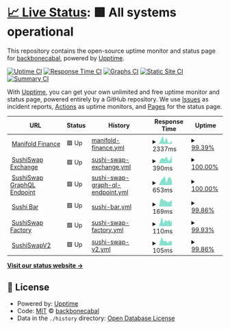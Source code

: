 # [📈 Live Status](https://backbonecabal.github.io/service-status): <!--live status--> **🟩 All systems operational**

This repository contains the open-source uptime monitor and status page for [backbonecabal](backbonecabal.com), powered by [Upptime](https://github.com/upptime/upptime).

[![Uptime CI](https://github.com/backbonecabal/service-status/workflows/Uptime%20CI/badge.svg)](https://github.com/upptime/upptime/actions?query=workflow%3A%22Uptime+CI%22)
[![Response Time CI](https://github.com/backbonecabal/service-status/workflows/Response%20Time%20CI/badge.svg)](https://github.com/upptime/upptime/actions?query=workflow%3A%22Response+Time+CI%22)
[![Graphs CI](https://github.com/backbonecabal/service-status/workflows/Graphs%20CI/badge.svg)](https://github.com/upptime/upptime/actions?query=workflow%3A%22Graphs+CI%22)
[![Static Site CI](https://github.com/backbonecabal/service-status/workflows/Static%20Site%20CI/badge.svg)](https://github.com/upptime/upptime/actions?query=workflow%3A%22Static+Site+CI%22)
[![Summary CI](https://github.com/backbonecabal/service-status/workflows/Summary%20CI/badge.svg)](https://github.com/upptime/upptime/actions?query=workflow%3A%22Summary+CI%22)

With [Upptime](https://upptime.js.org), you can get your own unlimited and free uptime monitor and status page, powered entirely by a GitHub repository. We use [Issues](https://github.com/backbonecabal/service-status/issues) as incident reports, [Actions](https://github.com/backbonecabal/service-status/actions) as uptime monitors, and [Pages](https://backbonecabal.github.io/service-status) for the status page.

<!--start: status pages-->
<!-- This summary is generated by Upptime (https://github.com/upptime/upptime) -->
<!-- Do not edit this manually, your changes will be overwritten -->
<!-- prettier-ignore -->
| URL | Status | History | Response Time | Uptime |
| --- | ------ | ------- | ------------- | ------ |
| <img alt="" src="https://favicons.githubusercontent.com/manifoldfinance.com" height="13"> [Manifold Finance](https://manifoldfinance.com) | 🟩 Up | [manifold-finance.yml](https://github.com/backbonecabal/service-status/commits/HEAD/history/manifold-finance.yml) | <details><summary><img alt="Response time graph" src="./graphs/manifold-finance/response-time-week.png" height="20"> 2337ms</summary><br><a href="https://backbonecabal.github.io/service-status/history/manifold-finance"><img alt="Response time 918" src="https://img.shields.io/endpoint?url=https%3A%2F%2Fraw.githubusercontent.com%2Fbackbonecabal%2Fservice-status%2FHEAD%2Fapi%2Fmanifold-finance%2Fresponse-time.json"></a><br><a href="https://backbonecabal.github.io/service-status/history/manifold-finance"><img alt="24-hour response time 5486" src="https://img.shields.io/endpoint?url=https%3A%2F%2Fraw.githubusercontent.com%2Fbackbonecabal%2Fservice-status%2FHEAD%2Fapi%2Fmanifold-finance%2Fresponse-time-day.json"></a><br><a href="https://backbonecabal.github.io/service-status/history/manifold-finance"><img alt="7-day response time 2337" src="https://img.shields.io/endpoint?url=https%3A%2F%2Fraw.githubusercontent.com%2Fbackbonecabal%2Fservice-status%2FHEAD%2Fapi%2Fmanifold-finance%2Fresponse-time-week.json"></a><br><a href="https://backbonecabal.github.io/service-status/history/manifold-finance"><img alt="30-day response time 918" src="https://img.shields.io/endpoint?url=https%3A%2F%2Fraw.githubusercontent.com%2Fbackbonecabal%2Fservice-status%2FHEAD%2Fapi%2Fmanifold-finance%2Fresponse-time-month.json"></a><br><a href="https://backbonecabal.github.io/service-status/history/manifold-finance"><img alt="1-year response time 918" src="https://img.shields.io/endpoint?url=https%3A%2F%2Fraw.githubusercontent.com%2Fbackbonecabal%2Fservice-status%2FHEAD%2Fapi%2Fmanifold-finance%2Fresponse-time-year.json"></a></details> | <details><summary><a href="https://backbonecabal.github.io/service-status/history/manifold-finance">99.39%</a></summary><a href="https://backbonecabal.github.io/service-status/history/manifold-finance"><img alt="All-time uptime 99.84%" src="https://img.shields.io/endpoint?url=https%3A%2F%2Fraw.githubusercontent.com%2Fbackbonecabal%2Fservice-status%2FHEAD%2Fapi%2Fmanifold-finance%2Fuptime.json"></a><br><a href="https://backbonecabal.github.io/service-status/history/manifold-finance"><img alt="24-hour uptime 95.72%" src="https://img.shields.io/endpoint?url=https%3A%2F%2Fraw.githubusercontent.com%2Fbackbonecabal%2Fservice-status%2FHEAD%2Fapi%2Fmanifold-finance%2Fuptime-day.json"></a><br><a href="https://backbonecabal.github.io/service-status/history/manifold-finance"><img alt="7-day uptime 99.39%" src="https://img.shields.io/endpoint?url=https%3A%2F%2Fraw.githubusercontent.com%2Fbackbonecabal%2Fservice-status%2FHEAD%2Fapi%2Fmanifold-finance%2Fuptime-week.json"></a><br><a href="https://backbonecabal.github.io/service-status/history/manifold-finance"><img alt="30-day uptime 99.84%" src="https://img.shields.io/endpoint?url=https%3A%2F%2Fraw.githubusercontent.com%2Fbackbonecabal%2Fservice-status%2FHEAD%2Fapi%2Fmanifold-finance%2Fuptime-month.json"></a><br><a href="https://backbonecabal.github.io/service-status/history/manifold-finance"><img alt="1-year uptime 99.84%" src="https://img.shields.io/endpoint?url=https%3A%2F%2Fraw.githubusercontent.com%2Fbackbonecabal%2Fservice-status%2FHEAD%2Fapi%2Fmanifold-finance%2Fuptime-year.json"></a></details>
| <img alt="" src="https://favicons.githubusercontent.com/sushiswap.fi" height="13"> [SushiSwap Exchange](https://sushiswap.fi) | 🟩 Up | [sushi-swap-exchange.yml](https://github.com/backbonecabal/service-status/commits/HEAD/history/sushi-swap-exchange.yml) | <details><summary><img alt="Response time graph" src="./graphs/sushi-swap-exchange/response-time-week.png" height="20"> 390ms</summary><br><a href="https://backbonecabal.github.io/service-status/history/sushi-swap-exchange"><img alt="Response time 313" src="https://img.shields.io/endpoint?url=https%3A%2F%2Fraw.githubusercontent.com%2Fbackbonecabal%2Fservice-status%2FHEAD%2Fapi%2Fsushi-swap-exchange%2Fresponse-time.json"></a><br><a href="https://backbonecabal.github.io/service-status/history/sushi-swap-exchange"><img alt="24-hour response time 642" src="https://img.shields.io/endpoint?url=https%3A%2F%2Fraw.githubusercontent.com%2Fbackbonecabal%2Fservice-status%2FHEAD%2Fapi%2Fsushi-swap-exchange%2Fresponse-time-day.json"></a><br><a href="https://backbonecabal.github.io/service-status/history/sushi-swap-exchange"><img alt="7-day response time 390" src="https://img.shields.io/endpoint?url=https%3A%2F%2Fraw.githubusercontent.com%2Fbackbonecabal%2Fservice-status%2FHEAD%2Fapi%2Fsushi-swap-exchange%2Fresponse-time-week.json"></a><br><a href="https://backbonecabal.github.io/service-status/history/sushi-swap-exchange"><img alt="30-day response time 313" src="https://img.shields.io/endpoint?url=https%3A%2F%2Fraw.githubusercontent.com%2Fbackbonecabal%2Fservice-status%2FHEAD%2Fapi%2Fsushi-swap-exchange%2Fresponse-time-month.json"></a><br><a href="https://backbonecabal.github.io/service-status/history/sushi-swap-exchange"><img alt="1-year response time 313" src="https://img.shields.io/endpoint?url=https%3A%2F%2Fraw.githubusercontent.com%2Fbackbonecabal%2Fservice-status%2FHEAD%2Fapi%2Fsushi-swap-exchange%2Fresponse-time-year.json"></a></details> | <details><summary><a href="https://backbonecabal.github.io/service-status/history/sushi-swap-exchange">100.00%</a></summary><a href="https://backbonecabal.github.io/service-status/history/sushi-swap-exchange"><img alt="All-time uptime 99.96%" src="https://img.shields.io/endpoint?url=https%3A%2F%2Fraw.githubusercontent.com%2Fbackbonecabal%2Fservice-status%2FHEAD%2Fapi%2Fsushi-swap-exchange%2Fuptime.json"></a><br><a href="https://backbonecabal.github.io/service-status/history/sushi-swap-exchange"><img alt="24-hour uptime 100.00%" src="https://img.shields.io/endpoint?url=https%3A%2F%2Fraw.githubusercontent.com%2Fbackbonecabal%2Fservice-status%2FHEAD%2Fapi%2Fsushi-swap-exchange%2Fuptime-day.json"></a><br><a href="https://backbonecabal.github.io/service-status/history/sushi-swap-exchange"><img alt="7-day uptime 100.00%" src="https://img.shields.io/endpoint?url=https%3A%2F%2Fraw.githubusercontent.com%2Fbackbonecabal%2Fservice-status%2FHEAD%2Fapi%2Fsushi-swap-exchange%2Fuptime-week.json"></a><br><a href="https://backbonecabal.github.io/service-status/history/sushi-swap-exchange"><img alt="30-day uptime 99.96%" src="https://img.shields.io/endpoint?url=https%3A%2F%2Fraw.githubusercontent.com%2Fbackbonecabal%2Fservice-status%2FHEAD%2Fapi%2Fsushi-swap-exchange%2Fuptime-month.json"></a><br><a href="https://backbonecabal.github.io/service-status/history/sushi-swap-exchange"><img alt="1-year uptime 99.96%" src="https://img.shields.io/endpoint?url=https%3A%2F%2Fraw.githubusercontent.com%2Fbackbonecabal%2Fservice-status%2FHEAD%2Fapi%2Fsushi-swap-exchange%2Fuptime-year.json"></a></details>
| <img alt="" src="https://favicons.githubusercontent.com/github.com" height="13"> [SushiSwap GraphQL Endpoint](https://github.com/sushiswap/sushiswap-subgraph) | 🟩 Up | [sushi-swap-graph-ql-endpoint.yml](https://github.com/backbonecabal/service-status/commits/HEAD/history/sushi-swap-graph-ql-endpoint.yml) | <details><summary><img alt="Response time graph" src="./graphs/sushi-swap-graph-ql-endpoint/response-time-week.png" height="20"> 653ms</summary><br><a href="https://backbonecabal.github.io/service-status/history/sushi-swap-graph-ql-endpoint"><img alt="Response time 647" src="https://img.shields.io/endpoint?url=https%3A%2F%2Fraw.githubusercontent.com%2Fbackbonecabal%2Fservice-status%2FHEAD%2Fapi%2Fsushi-swap-graph-ql-endpoint%2Fresponse-time.json"></a><br><a href="https://backbonecabal.github.io/service-status/history/sushi-swap-graph-ql-endpoint"><img alt="24-hour response time 404" src="https://img.shields.io/endpoint?url=https%3A%2F%2Fraw.githubusercontent.com%2Fbackbonecabal%2Fservice-status%2FHEAD%2Fapi%2Fsushi-swap-graph-ql-endpoint%2Fresponse-time-day.json"></a><br><a href="https://backbonecabal.github.io/service-status/history/sushi-swap-graph-ql-endpoint"><img alt="7-day response time 653" src="https://img.shields.io/endpoint?url=https%3A%2F%2Fraw.githubusercontent.com%2Fbackbonecabal%2Fservice-status%2FHEAD%2Fapi%2Fsushi-swap-graph-ql-endpoint%2Fresponse-time-week.json"></a><br><a href="https://backbonecabal.github.io/service-status/history/sushi-swap-graph-ql-endpoint"><img alt="30-day response time 647" src="https://img.shields.io/endpoint?url=https%3A%2F%2Fraw.githubusercontent.com%2Fbackbonecabal%2Fservice-status%2FHEAD%2Fapi%2Fsushi-swap-graph-ql-endpoint%2Fresponse-time-month.json"></a><br><a href="https://backbonecabal.github.io/service-status/history/sushi-swap-graph-ql-endpoint"><img alt="1-year response time 647" src="https://img.shields.io/endpoint?url=https%3A%2F%2Fraw.githubusercontent.com%2Fbackbonecabal%2Fservice-status%2FHEAD%2Fapi%2Fsushi-swap-graph-ql-endpoint%2Fresponse-time-year.json"></a></details> | <details><summary><a href="https://backbonecabal.github.io/service-status/history/sushi-swap-graph-ql-endpoint">100.00%</a></summary><a href="https://backbonecabal.github.io/service-status/history/sushi-swap-graph-ql-endpoint"><img alt="All-time uptime 100.00%" src="https://img.shields.io/endpoint?url=https%3A%2F%2Fraw.githubusercontent.com%2Fbackbonecabal%2Fservice-status%2FHEAD%2Fapi%2Fsushi-swap-graph-ql-endpoint%2Fuptime.json"></a><br><a href="https://backbonecabal.github.io/service-status/history/sushi-swap-graph-ql-endpoint"><img alt="24-hour uptime 100.00%" src="https://img.shields.io/endpoint?url=https%3A%2F%2Fraw.githubusercontent.com%2Fbackbonecabal%2Fservice-status%2FHEAD%2Fapi%2Fsushi-swap-graph-ql-endpoint%2Fuptime-day.json"></a><br><a href="https://backbonecabal.github.io/service-status/history/sushi-swap-graph-ql-endpoint"><img alt="7-day uptime 100.00%" src="https://img.shields.io/endpoint?url=https%3A%2F%2Fraw.githubusercontent.com%2Fbackbonecabal%2Fservice-status%2FHEAD%2Fapi%2Fsushi-swap-graph-ql-endpoint%2Fuptime-week.json"></a><br><a href="https://backbonecabal.github.io/service-status/history/sushi-swap-graph-ql-endpoint"><img alt="30-day uptime 100.00%" src="https://img.shields.io/endpoint?url=https%3A%2F%2Fraw.githubusercontent.com%2Fbackbonecabal%2Fservice-status%2FHEAD%2Fapi%2Fsushi-swap-graph-ql-endpoint%2Fuptime-month.json"></a><br><a href="https://backbonecabal.github.io/service-status/history/sushi-swap-graph-ql-endpoint"><img alt="1-year uptime 100.00%" src="https://img.shields.io/endpoint?url=https%3A%2F%2Fraw.githubusercontent.com%2Fbackbonecabal%2Fservice-status%2FHEAD%2Fapi%2Fsushi-swap-graph-ql-endpoint%2Fuptime-year.json"></a></details>
| <img alt="" src="https://favicons.githubusercontent.com/api.thegraph.com" height="13"> [Sushi Bar](https://api.thegraph.com/subgraphs/name/sushiswap/sushi-bar) | 🟩 Up | [sushi-bar.yml](https://github.com/backbonecabal/service-status/commits/HEAD/history/sushi-bar.yml) | <details><summary><img alt="Response time graph" src="./graphs/sushi-bar/response-time-week.png" height="20"> 169ms</summary><br><a href="https://backbonecabal.github.io/service-status/history/sushi-bar"><img alt="Response time 196" src="https://img.shields.io/endpoint?url=https%3A%2F%2Fraw.githubusercontent.com%2Fbackbonecabal%2Fservice-status%2FHEAD%2Fapi%2Fsushi-bar%2Fresponse-time.json"></a><br><a href="https://backbonecabal.github.io/service-status/history/sushi-bar"><img alt="24-hour response time 185" src="https://img.shields.io/endpoint?url=https%3A%2F%2Fraw.githubusercontent.com%2Fbackbonecabal%2Fservice-status%2FHEAD%2Fapi%2Fsushi-bar%2Fresponse-time-day.json"></a><br><a href="https://backbonecabal.github.io/service-status/history/sushi-bar"><img alt="7-day response time 169" src="https://img.shields.io/endpoint?url=https%3A%2F%2Fraw.githubusercontent.com%2Fbackbonecabal%2Fservice-status%2FHEAD%2Fapi%2Fsushi-bar%2Fresponse-time-week.json"></a><br><a href="https://backbonecabal.github.io/service-status/history/sushi-bar"><img alt="30-day response time 196" src="https://img.shields.io/endpoint?url=https%3A%2F%2Fraw.githubusercontent.com%2Fbackbonecabal%2Fservice-status%2FHEAD%2Fapi%2Fsushi-bar%2Fresponse-time-month.json"></a><br><a href="https://backbonecabal.github.io/service-status/history/sushi-bar"><img alt="1-year response time 196" src="https://img.shields.io/endpoint?url=https%3A%2F%2Fraw.githubusercontent.com%2Fbackbonecabal%2Fservice-status%2FHEAD%2Fapi%2Fsushi-bar%2Fresponse-time-year.json"></a></details> | <details><summary><a href="https://backbonecabal.github.io/service-status/history/sushi-bar">99.86%</a></summary><a href="https://backbonecabal.github.io/service-status/history/sushi-bar"><img alt="All-time uptime 99.80%" src="https://img.shields.io/endpoint?url=https%3A%2F%2Fraw.githubusercontent.com%2Fbackbonecabal%2Fservice-status%2FHEAD%2Fapi%2Fsushi-bar%2Fuptime.json"></a><br><a href="https://backbonecabal.github.io/service-status/history/sushi-bar"><img alt="24-hour uptime 100.00%" src="https://img.shields.io/endpoint?url=https%3A%2F%2Fraw.githubusercontent.com%2Fbackbonecabal%2Fservice-status%2FHEAD%2Fapi%2Fsushi-bar%2Fuptime-day.json"></a><br><a href="https://backbonecabal.github.io/service-status/history/sushi-bar"><img alt="7-day uptime 99.86%" src="https://img.shields.io/endpoint?url=https%3A%2F%2Fraw.githubusercontent.com%2Fbackbonecabal%2Fservice-status%2FHEAD%2Fapi%2Fsushi-bar%2Fuptime-week.json"></a><br><a href="https://backbonecabal.github.io/service-status/history/sushi-bar"><img alt="30-day uptime 99.80%" src="https://img.shields.io/endpoint?url=https%3A%2F%2Fraw.githubusercontent.com%2Fbackbonecabal%2Fservice-status%2FHEAD%2Fapi%2Fsushi-bar%2Fuptime-month.json"></a><br><a href="https://backbonecabal.github.io/service-status/history/sushi-bar"><img alt="1-year uptime 99.80%" src="https://img.shields.io/endpoint?url=https%3A%2F%2Fraw.githubusercontent.com%2Fbackbonecabal%2Fservice-status%2FHEAD%2Fapi%2Fsushi-bar%2Fuptime-year.json"></a></details>
| <img alt="" src="https://favicons.githubusercontent.com/api.thegraph.com" height="13"> [SushiSwap Factory](https://api.thegraph.com/subgraphs/name/zippoxer/sushiswap-subgraph-fork) | 🟩 Up | [sushi-swap-factory.yml](https://github.com/backbonecabal/service-status/commits/HEAD/history/sushi-swap-factory.yml) | <details><summary><img alt="Response time graph" src="./graphs/sushi-swap-factory/response-time-week.png" height="20"> 110ms</summary><br><a href="https://backbonecabal.github.io/service-status/history/sushi-swap-factory"><img alt="Response time 140" src="https://img.shields.io/endpoint?url=https%3A%2F%2Fraw.githubusercontent.com%2Fbackbonecabal%2Fservice-status%2FHEAD%2Fapi%2Fsushi-swap-factory%2Fresponse-time.json"></a><br><a href="https://backbonecabal.github.io/service-status/history/sushi-swap-factory"><img alt="24-hour response time 128" src="https://img.shields.io/endpoint?url=https%3A%2F%2Fraw.githubusercontent.com%2Fbackbonecabal%2Fservice-status%2FHEAD%2Fapi%2Fsushi-swap-factory%2Fresponse-time-day.json"></a><br><a href="https://backbonecabal.github.io/service-status/history/sushi-swap-factory"><img alt="7-day response time 110" src="https://img.shields.io/endpoint?url=https%3A%2F%2Fraw.githubusercontent.com%2Fbackbonecabal%2Fservice-status%2FHEAD%2Fapi%2Fsushi-swap-factory%2Fresponse-time-week.json"></a><br><a href="https://backbonecabal.github.io/service-status/history/sushi-swap-factory"><img alt="30-day response time 140" src="https://img.shields.io/endpoint?url=https%3A%2F%2Fraw.githubusercontent.com%2Fbackbonecabal%2Fservice-status%2FHEAD%2Fapi%2Fsushi-swap-factory%2Fresponse-time-month.json"></a><br><a href="https://backbonecabal.github.io/service-status/history/sushi-swap-factory"><img alt="1-year response time 140" src="https://img.shields.io/endpoint?url=https%3A%2F%2Fraw.githubusercontent.com%2Fbackbonecabal%2Fservice-status%2FHEAD%2Fapi%2Fsushi-swap-factory%2Fresponse-time-year.json"></a></details> | <details><summary><a href="https://backbonecabal.github.io/service-status/history/sushi-swap-factory">99.93%</a></summary><a href="https://backbonecabal.github.io/service-status/history/sushi-swap-factory"><img alt="All-time uptime 99.90%" src="https://img.shields.io/endpoint?url=https%3A%2F%2Fraw.githubusercontent.com%2Fbackbonecabal%2Fservice-status%2FHEAD%2Fapi%2Fsushi-swap-factory%2Fuptime.json"></a><br><a href="https://backbonecabal.github.io/service-status/history/sushi-swap-factory"><img alt="24-hour uptime 100.00%" src="https://img.shields.io/endpoint?url=https%3A%2F%2Fraw.githubusercontent.com%2Fbackbonecabal%2Fservice-status%2FHEAD%2Fapi%2Fsushi-swap-factory%2Fuptime-day.json"></a><br><a href="https://backbonecabal.github.io/service-status/history/sushi-swap-factory"><img alt="7-day uptime 99.93%" src="https://img.shields.io/endpoint?url=https%3A%2F%2Fraw.githubusercontent.com%2Fbackbonecabal%2Fservice-status%2FHEAD%2Fapi%2Fsushi-swap-factory%2Fuptime-week.json"></a><br><a href="https://backbonecabal.github.io/service-status/history/sushi-swap-factory"><img alt="30-day uptime 99.90%" src="https://img.shields.io/endpoint?url=https%3A%2F%2Fraw.githubusercontent.com%2Fbackbonecabal%2Fservice-status%2FHEAD%2Fapi%2Fsushi-swap-factory%2Fuptime-month.json"></a><br><a href="https://backbonecabal.github.io/service-status/history/sushi-swap-factory"><img alt="1-year uptime 99.90%" src="https://img.shields.io/endpoint?url=https%3A%2F%2Fraw.githubusercontent.com%2Fbackbonecabal%2Fservice-status%2FHEAD%2Fapi%2Fsushi-swap-factory%2Fuptime-year.json"></a></details>
| <img alt="" src="https://favicons.githubusercontent.com/api.thegraph.com" height="13"> [SushiSwapV2](https://api.thegraph.com/subgraphs/name/sushiswap/sushiswap) | 🟩 Up | [sushi-swap-v2.yml](https://github.com/backbonecabal/service-status/commits/HEAD/history/sushi-swap-v2.yml) | <details><summary><img alt="Response time graph" src="./graphs/sushi-swap-v2/response-time-week.png" height="20"> 105ms</summary><br><a href="https://backbonecabal.github.io/service-status/history/sushi-swap-v2"><img alt="Response time 111" src="https://img.shields.io/endpoint?url=https%3A%2F%2Fraw.githubusercontent.com%2Fbackbonecabal%2Fservice-status%2FHEAD%2Fapi%2Fsushi-swap-v2%2Fresponse-time.json"></a><br><a href="https://backbonecabal.github.io/service-status/history/sushi-swap-v2"><img alt="24-hour response time 106" src="https://img.shields.io/endpoint?url=https%3A%2F%2Fraw.githubusercontent.com%2Fbackbonecabal%2Fservice-status%2FHEAD%2Fapi%2Fsushi-swap-v2%2Fresponse-time-day.json"></a><br><a href="https://backbonecabal.github.io/service-status/history/sushi-swap-v2"><img alt="7-day response time 105" src="https://img.shields.io/endpoint?url=https%3A%2F%2Fraw.githubusercontent.com%2Fbackbonecabal%2Fservice-status%2FHEAD%2Fapi%2Fsushi-swap-v2%2Fresponse-time-week.json"></a><br><a href="https://backbonecabal.github.io/service-status/history/sushi-swap-v2"><img alt="30-day response time 111" src="https://img.shields.io/endpoint?url=https%3A%2F%2Fraw.githubusercontent.com%2Fbackbonecabal%2Fservice-status%2FHEAD%2Fapi%2Fsushi-swap-v2%2Fresponse-time-month.json"></a><br><a href="https://backbonecabal.github.io/service-status/history/sushi-swap-v2"><img alt="1-year response time 111" src="https://img.shields.io/endpoint?url=https%3A%2F%2Fraw.githubusercontent.com%2Fbackbonecabal%2Fservice-status%2FHEAD%2Fapi%2Fsushi-swap-v2%2Fresponse-time-year.json"></a></details> | <details><summary><a href="https://backbonecabal.github.io/service-status/history/sushi-swap-v2">99.86%</a></summary><a href="https://backbonecabal.github.io/service-status/history/sushi-swap-v2"><img alt="All-time uptime 99.80%" src="https://img.shields.io/endpoint?url=https%3A%2F%2Fraw.githubusercontent.com%2Fbackbonecabal%2Fservice-status%2FHEAD%2Fapi%2Fsushi-swap-v2%2Fuptime.json"></a><br><a href="https://backbonecabal.github.io/service-status/history/sushi-swap-v2"><img alt="24-hour uptime 100.00%" src="https://img.shields.io/endpoint?url=https%3A%2F%2Fraw.githubusercontent.com%2Fbackbonecabal%2Fservice-status%2FHEAD%2Fapi%2Fsushi-swap-v2%2Fuptime-day.json"></a><br><a href="https://backbonecabal.github.io/service-status/history/sushi-swap-v2"><img alt="7-day uptime 99.86%" src="https://img.shields.io/endpoint?url=https%3A%2F%2Fraw.githubusercontent.com%2Fbackbonecabal%2Fservice-status%2FHEAD%2Fapi%2Fsushi-swap-v2%2Fuptime-week.json"></a><br><a href="https://backbonecabal.github.io/service-status/history/sushi-swap-v2"><img alt="30-day uptime 99.80%" src="https://img.shields.io/endpoint?url=https%3A%2F%2Fraw.githubusercontent.com%2Fbackbonecabal%2Fservice-status%2FHEAD%2Fapi%2Fsushi-swap-v2%2Fuptime-month.json"></a><br><a href="https://backbonecabal.github.io/service-status/history/sushi-swap-v2"><img alt="1-year uptime 99.80%" src="https://img.shields.io/endpoint?url=https%3A%2F%2Fraw.githubusercontent.com%2Fbackbonecabal%2Fservice-status%2FHEAD%2Fapi%2Fsushi-swap-v2%2Fuptime-year.json"></a></details>

<!--end: status pages-->

[**Visit our status website →**](https://backbonecabal.github.io/service-status)

## 📄 License

- Powered by: [Upptime](https://github.com/upptime/upptime)
- Code: [MIT](./LICENSE) © [backbonecabal](backbonecabal.com)
- Data in the `./history` directory: [Open Database License](https://opendatacommons.org/licenses/odbl/1-0/)

